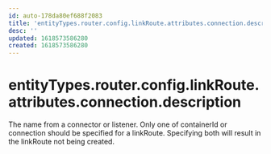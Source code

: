 ```yaml
---
id: auto-178da80ef688f2083
title: 'entityTypes.router.config.linkRoute.attributes.connection.description'
desc: ''
updated: 1618573586280
created: 1618573586280
---
```

# entityTypes.router.config.linkRoute.attributes.connection.description

The name from a connector or listener. Only one of containerId or connection should be specified for a linkRoute. Specifying both will result in the linkRoute not being created.
